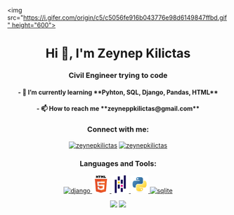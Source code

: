 
<img src="https://i.gifer.com/origin/c5/c5056fe916b043776e98d6149847ffbd.gif" height="600">


<h1 align="center">Hi 👋, I'm Zeynep Kilictas</h1>
<h3 align="center">Civil Engineer trying to code</h3>

<h4 align="center">- 🌱 I’m currently learning **Pyhton, SQL, Django, Pandas, HTML**</h4>

<h4 align="center">- 📫 How to reach me **zeyneppkilictas@gmail.com**</h4>

<h3 align="center">Connect with me:</h3>
<p align="center">
<a href="https://linkedin.com/in/zeynepkilictas" target="blank"><img align="center" src="https://raw.githubusercontent.com/rahuldkjain/github-profile-readme-generator/master/src/images/icons/Social/linked-in-alt.svg" alt="zeynepkilictas" height="30" width="40" /></a>
<a href="https://instagram.com/zeynepkilictas" target="blank"><img align="center" src="https://raw.githubusercontent.com/rahuldkjain/github-profile-readme-generator/master/src/images/icons/Social/instagram.svg" alt="zeynepkilictas" height="30" width="40" /></a>
</p>

<h3 align="center">Languages and Tools:</h3>
<p align="center"> <a href="https://www.djangoproject.com/" target="_blank" rel="noreferrer"> <img src="https://cdn.worldvectorlogo.com/logos/django.svg" alt="django" width="40" height="40"/> </a> <a href="https://www.w3.org/html/" target="_blank" rel="noreferrer"> <img src="https://raw.githubusercontent.com/devicons/devicon/master/icons/html5/html5-original-wordmark.svg" alt="html5" width="40" height="40"/> </a> <a href="https://pandas.pydata.org/" target="_blank" rel="noreferrer"> <img src="https://raw.githubusercontent.com/devicons/devicon/2ae2a900d2f041da66e950e4d48052658d850630/icons/pandas/pandas-original.svg" alt="pandas" width="40" height="40"/> </a> <a href="https://www.python.org" target="_blank" rel="noreferrer"> <img src="https://raw.githubusercontent.com/devicons/devicon/master/icons/python/python-original.svg" alt="python" width="40" height="40"/> </a> <a href="https://www.sqlite.org/" target="_blank" rel="noreferrer"> <img src="https://www.vectorlogo.zone/logos/sqlite/sqlite-icon.svg" alt="sqlite" width="40" height="40"/> </a> </p>

<p align="center">
      <img height="180em" src="https://github-readme-stats.vercel.app/api?username=zeynepkilictas&theme=dark&show_icons=true&count_private=true)"/>
      <img height="180em" src="https://github-readme-stats-eight-theta.vercel.app/api/top-langs/?username=zeynepkilictas&layout=compact&langs_count=8&theme=dark"/>
</p>
